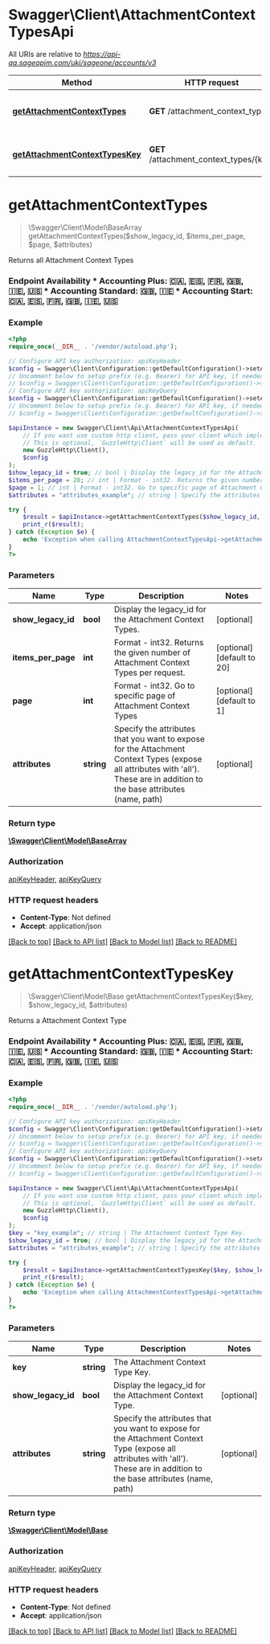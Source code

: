 # Swagger\Client\AttachmentContextTypesApi

All URIs are relative to *https://api-qa.sageapim.com/uki/sageone/accounts/v3*

Method | HTTP request | Description
------------- | ------------- | -------------
[**getAttachmentContextTypes**](AttachmentContextTypesApi.md#getAttachmentContextTypes) | **GET** /attachment_context_types | Returns all Attachment Context Types
[**getAttachmentContextTypesKey**](AttachmentContextTypesApi.md#getAttachmentContextTypesKey) | **GET** /attachment_context_types/{key} | Returns a Attachment Context Type


# **getAttachmentContextTypes**
> \Swagger\Client\Model\BaseArray getAttachmentContextTypes($show_legacy_id, $items_per_page, $page, $attributes)

Returns all Attachment Context Types

### Endpoint Availability  * Accounting Plus: 🇨🇦, 🇪🇸, 🇫🇷, 🇬🇧, 🇮🇪, 🇺🇸 * Accounting Standard: 🇬🇧, 🇮🇪 * Accounting Start: 🇨🇦, 🇪🇸, 🇫🇷, 🇬🇧, 🇮🇪, 🇺🇸

### Example
```php
<?php
require_once(__DIR__ . '/vendor/autoload.php');

// Configure API key authorization: apiKeyHeader
$config = Swagger\Client\Configuration::getDefaultConfiguration()->setApiKey('Ocp-Apim-Subscription-Key', 'YOUR_API_KEY');
// Uncomment below to setup prefix (e.g. Bearer) for API key, if needed
// $config = Swagger\Client\Configuration::getDefaultConfiguration()->setApiKeyPrefix('Ocp-Apim-Subscription-Key', 'Bearer');
// Configure API key authorization: apiKeyQuery
$config = Swagger\Client\Configuration::getDefaultConfiguration()->setApiKey('subscription-key', 'YOUR_API_KEY');
// Uncomment below to setup prefix (e.g. Bearer) for API key, if needed
// $config = Swagger\Client\Configuration::getDefaultConfiguration()->setApiKeyPrefix('subscription-key', 'Bearer');

$apiInstance = new Swagger\Client\Api\AttachmentContextTypesApi(
    // If you want use custom http client, pass your client which implements `GuzzleHttp\ClientInterface`.
    // This is optional, `GuzzleHttp\Client` will be used as default.
    new GuzzleHttp\Client(),
    $config
);
$show_legacy_id = true; // bool | Display the legacy_id for the Attachment Context Types.
$items_per_page = 20; // int | Format - int32. Returns the given number of Attachment Context Types per request.
$page = 1; // int | Format - int32. Go to specific page of Attachment Context Types
$attributes = "attributes_example"; // string | Specify the attributes that you want to expose for the Attachment Context Types (expose all attributes with 'all'). These are in addition to the base attributes (name, path)

try {
    $result = $apiInstance->getAttachmentContextTypes($show_legacy_id, $items_per_page, $page, $attributes);
    print_r($result);
} catch (Exception $e) {
    echo 'Exception when calling AttachmentContextTypesApi->getAttachmentContextTypes: ', $e->getMessage(), PHP_EOL;
}
?>
```

### Parameters

Name | Type | Description  | Notes
------------- | ------------- | ------------- | -------------
 **show_legacy_id** | **bool**| Display the legacy_id for the Attachment Context Types. | [optional]
 **items_per_page** | **int**| Format - int32. Returns the given number of Attachment Context Types per request. | [optional] [default to 20]
 **page** | **int**| Format - int32. Go to specific page of Attachment Context Types | [optional] [default to 1]
 **attributes** | **string**| Specify the attributes that you want to expose for the Attachment Context Types (expose all attributes with &#39;all&#39;). These are in addition to the base attributes (name, path) | [optional]

### Return type

[**\Swagger\Client\Model\BaseArray**](../Model/BaseArray.md)

### Authorization

[apiKeyHeader](../../README.md#apiKeyHeader), [apiKeyQuery](../../README.md#apiKeyQuery)

### HTTP request headers

 - **Content-Type**: Not defined
 - **Accept**: application/json

[[Back to top]](#) [[Back to API list]](../../README.md#documentation-for-api-endpoints) [[Back to Model list]](../../README.md#documentation-for-models) [[Back to README]](../../README.md)

# **getAttachmentContextTypesKey**
> \Swagger\Client\Model\Base getAttachmentContextTypesKey($key, $show_legacy_id, $attributes)

Returns a Attachment Context Type

### Endpoint Availability  * Accounting Plus: 🇨🇦, 🇪🇸, 🇫🇷, 🇬🇧, 🇮🇪, 🇺🇸 * Accounting Standard: 🇬🇧, 🇮🇪 * Accounting Start: 🇨🇦, 🇪🇸, 🇫🇷, 🇬🇧, 🇮🇪, 🇺🇸

### Example
```php
<?php
require_once(__DIR__ . '/vendor/autoload.php');

// Configure API key authorization: apiKeyHeader
$config = Swagger\Client\Configuration::getDefaultConfiguration()->setApiKey('Ocp-Apim-Subscription-Key', 'YOUR_API_KEY');
// Uncomment below to setup prefix (e.g. Bearer) for API key, if needed
// $config = Swagger\Client\Configuration::getDefaultConfiguration()->setApiKeyPrefix('Ocp-Apim-Subscription-Key', 'Bearer');
// Configure API key authorization: apiKeyQuery
$config = Swagger\Client\Configuration::getDefaultConfiguration()->setApiKey('subscription-key', 'YOUR_API_KEY');
// Uncomment below to setup prefix (e.g. Bearer) for API key, if needed
// $config = Swagger\Client\Configuration::getDefaultConfiguration()->setApiKeyPrefix('subscription-key', 'Bearer');

$apiInstance = new Swagger\Client\Api\AttachmentContextTypesApi(
    // If you want use custom http client, pass your client which implements `GuzzleHttp\ClientInterface`.
    // This is optional, `GuzzleHttp\Client` will be used as default.
    new GuzzleHttp\Client(),
    $config
);
$key = "key_example"; // string | The Attachment Context Type Key.
$show_legacy_id = true; // bool | Display the legacy_id for the Attachment Context Type.
$attributes = "attributes_example"; // string | Specify the attributes that you want to expose for the Attachment Context Type (expose all attributes with 'all'). These are in addition to the base attributes (name, path)

try {
    $result = $apiInstance->getAttachmentContextTypesKey($key, $show_legacy_id, $attributes);
    print_r($result);
} catch (Exception $e) {
    echo 'Exception when calling AttachmentContextTypesApi->getAttachmentContextTypesKey: ', $e->getMessage(), PHP_EOL;
}
?>
```

### Parameters

Name | Type | Description  | Notes
------------- | ------------- | ------------- | -------------
 **key** | **string**| The Attachment Context Type Key. |
 **show_legacy_id** | **bool**| Display the legacy_id for the Attachment Context Type. | [optional]
 **attributes** | **string**| Specify the attributes that you want to expose for the Attachment Context Type (expose all attributes with &#39;all&#39;). These are in addition to the base attributes (name, path) | [optional]

### Return type

[**\Swagger\Client\Model\Base**](../Model/Base.md)

### Authorization

[apiKeyHeader](../../README.md#apiKeyHeader), [apiKeyQuery](../../README.md#apiKeyQuery)

### HTTP request headers

 - **Content-Type**: Not defined
 - **Accept**: application/json

[[Back to top]](#) [[Back to API list]](../../README.md#documentation-for-api-endpoints) [[Back to Model list]](../../README.md#documentation-for-models) [[Back to README]](../../README.md)

